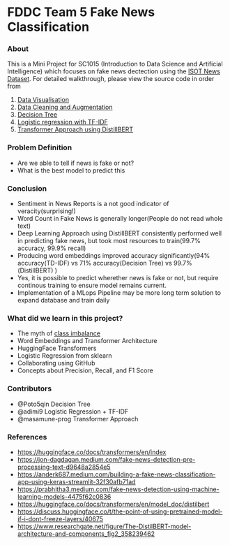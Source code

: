 # FDDC Team 5 Fake News Classification

### About

This is a Mini Project for SC1015 (Introduction to Data Science and Artificial Intelligence) which focuses on fake news dectection using the [ISOT News Dataset](https://www.kaggle.com/datasets/emineyetm/fake-news-detection-datasets). For detailed walkthrough, please view the source code in order from

1. [Data Visualisation](https://github.com/masamune-prog/SC1015_Project/blob/edits/Data%20cleaning%20%2B%20visualization.ipynb)
2. [Data Cleaning and Augmentation](https://github.com/masamune-prog/SC1015_Project/blob/edits/Data%20Cleaning%20%2B%20Preprocessing%20%2B%20Feature%20Engineering%20.ipynb)
3. [Decision Tree](https://github.com/masamune-prog/SC1015_Project/blob/edits/Training%20Attempt%20%231%20Using%20Indicators.ipynb)
4. [Logistic regression with TF-IDF](https://github.com/masamune-prog/SC1015_Project/blob/edits/Training%20Attempt%20%232%20Using%20Textual%20Data.ipynb)
5. [Transformer Approach using DistillBERT](https://github.com/masamune-prog/SC1015_Project/blob/edits/Training%20Attempt%20%233%20Using%20Deep%20Learning.ipynb)

### Problem Definition

- Are we able to tell if news is fake or not?
- What is the best model to predict this

### Conclusion

- Sentiment in News Reports is a not good indicator of veracity(surprising!)
- Word Count in Fake News is generally longer(People do not read whole text)
- Deep Learning Approach using DistillBERT consistently performed well in predicting fake news, but took most resources to train(99.7% accuracy, 99.9% recall)
- Producing word embeddings improved accuracy significantly(94% accuracy(TD-IDF) vs 71% accuracy(Decision Tree) vs 99.7%(DistillBERT) )
- Yes, it is possible to predict wherether news is fake or not, but require continous training to ensure model remains current.
- Implementation of a MLops Pipeline may be more long term solution to expand database and train daily

### What did we learn in this project?

- The myth of [class imbalance](https://towardsdatascience.com/your-dataset-is-imbalanced-do-nothing-abf6a0049813)
- Word Embeddings and Transformer Architecture
- HuggingFace Transformers
- Logistic Regression from sklearn
- Collaborating using GitHub
- Concepts about Precision, Recall, and F1 Score

### Contributors

- @Poto5qin Decision Tree
- @adimi9 Logistic Regression + TF-IDF
- @masamune-prog Transformer Approach

### References

- https://huggingface.co/docs/transformers/en/index
- https://jon-dagdagan.medium.com/fake-news-detection-pre-processing-text-d9648a2854e5
- https://anderk687.medium.com/building-a-fake-news-classification-app-using-keras-streamlit-32f30afb71ad
- https://prabhitha3.medium.com/fake-news-detection-using-machine-learning-models-4475f62c0836
- https://huggingface.co/docs/transformers/en/model_doc/distilbert
- https://discuss.huggingface.co/t/the-point-of-using-pretrained-model-if-i-dont-freeze-layers/40675
- https://www.researchgate.net/figure/The-DistilBERT-model-architecture-and-components_fig2_358239462
